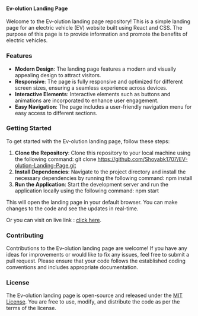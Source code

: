 #### Ev-olution Landing Page

Welcome to the Ev-olution landing page repository! This is a simple landing page for an electric vehicle (EV) website built using React and CSS. The purpose of this page is to provide information and promote the benefits of electric vehicles.

### Features

- **Modern Design**: The landing page features a modern and visually appealing design to attract visitors.
- **Responsive**: The page is fully responsive and optimized for different screen sizes, ensuring a seamless experience across devices.
- **Interactive Elements**: Interactive elements such as buttons and animations are incorporated to enhance user engagement.
- **Easy Navigation**: The page includes a user-friendly navigation menu for easy access to different sections.

### Getting Started

To get started with the Ev-olution landing page, follow these steps:

1. **Clone the Repository**: Clone this repository to your local machine using the following command: git clone https://github.com/Shoyabk1707/EV-olution-Landing-Page.git
2. **Install Dependencies**: Navigate to the project directory and install the necessary dependencies by running the following command: npm install
3. **Run the Application**: Start the development server and run the application locally using the following command: npm start

This will open the landing page in your default browser. You can make changes to the code and see the updates in real-time.

Or you can visit on live link : [click here](https://662df111d830017fb706e96d--steady-madeleine-ff4dfe.netlify.app/).

### Contributing

Contributions to the Ev-olution landing page are welcome! If you have any ideas for improvements or would like to fix any issues, feel free to submit a pull request. Please ensure that your code follows the established coding conventions and includes appropriate documentation.

### License

The Ev-olution landing page is open-source and released under the [MIT License](https://opensource.org/licenses/MIT). You are free to use, modify, and distribute the code as per the terms of the license.

